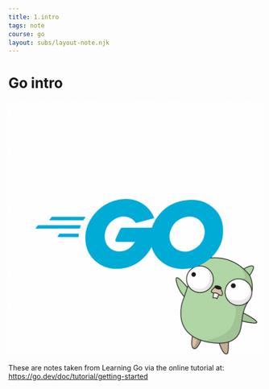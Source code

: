 ```yaml
---
title: 1.intro
tags: note
course: go
layout: subs/layout-note.njk
---
```

# Go intro

![](/assets/go.png)

These are notes taken from Learning Go via the online tutorial at: https://go.dev/doc/tutorial/getting-started


